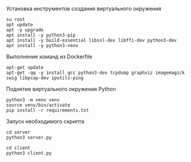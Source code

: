 Установка инструментов создания виртуального окружения

```shell
su root
apt update
apt -y upgrade
apt install -y python3-pip
apt install -y build-essential libssl-dev libffi-dev python3-dev
apt install -y python3-venv
```

Выполнение команд из Dockerfile

```shell
apt-get update 
apt-get -qq -y install gcc python3-dev tcpdump graphviz imagemagick swig libpcap-dev iputils-ping
```

Поднятие виртуального окружения Python

```shell
python3 -m venv venv
source venv/bin/activate
pip install -r requirements.txt
```

Запуск необходимого скрипта

```shell
cd server
python3 server.py
```

```shell
cd client
python3 client.py
```